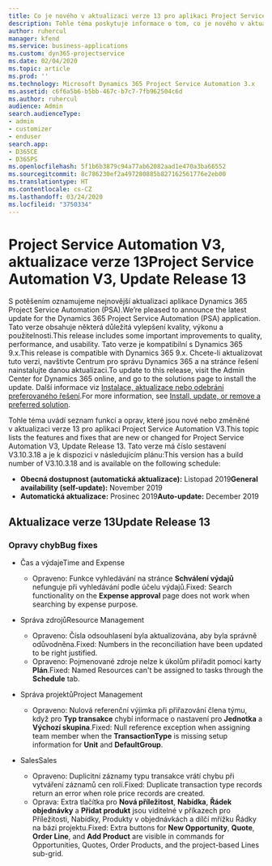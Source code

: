 ```yaml
---
title: Co je nového v aktualizaci verze 13 pro aplikaci Project Service Automation V3
description: Tohle téma poskytuje informace o tom, co je nového v aktualizaci verze 13 pro aplikaci Project Service Automation V3.
author: ruhercul
manager: kfend
ms.service: business-applications
ms.custom: dyn365-projectservice
ms.date: 02/04/2020
ms.topic: article
ms.prod: ''
ms.technology: Microsoft Dynamics 365 Project Service Automation 3.x
ms.assetid: c6f6a5b6-b5bb-467c-b7c7-7fb962504c6d
ms.author: ruhercul
audience: Admin
search.audienceType:
- admin
- customizer
- enduser
search.app:
- D365CE
- D365PS
ms.openlocfilehash: 5f1b6b3879c94a77ab62082aad1e470a3ba66552
ms.sourcegitcommit: 8c786230ef2a497280885b827162561776e2eb00
ms.translationtype: HT
ms.contentlocale: cs-CZ
ms.lasthandoff: 03/24/2020
ms.locfileid: "3750334"
---
```

# <a name="project-service-automation-v3-update-release-13"></a><span data-ttu-id="144ef-103">Project Service Automation V3, aktualizace verze 13</span><span class="sxs-lookup"><span data-stu-id="144ef-103">Project Service Automation V3, Update Release 13</span></span>
<span data-ttu-id="144ef-104">S potěšením oznamujeme nejnovější aktualizaci aplikace Dynamics 365 Project Service Automation (PSA).</span><span class="sxs-lookup"><span data-stu-id="144ef-104">We’re pleased to announce the latest update for the Dynamics 365 Project Service Automation (PSA) application.</span></span> <span data-ttu-id="144ef-105">Tato verze obsahuje některá důležitá vylepšení kvality, výkonu a použitelnosti.</span><span class="sxs-lookup"><span data-stu-id="144ef-105">This release includes some important improvements to quality, performance, and usability.</span></span> <span data-ttu-id="144ef-106">Tato verze je kompatibilní s Dynamics 365 9.x.</span><span class="sxs-lookup"><span data-stu-id="144ef-106">This release is compatible with Dynamics 365 9.x.</span></span> <span data-ttu-id="144ef-107">Chcete-li aktualizovat tuto verzi, navštivte Centrum pro správu Dynamics 365 a na stránce řešení nainstalujte danou aktualizaci.</span><span class="sxs-lookup"><span data-stu-id="144ef-107">To update to this release, visit the Admin Center for Dynamics 365 online, and go to the solutions page to install the update.</span></span> <span data-ttu-id="144ef-108">Další informace viz [Instalace, aktualizace nebo odebrání preferovaného řešení](https://docs.microsoft.com/power-platform/admin/install-remove-preferred-solution).</span><span class="sxs-lookup"><span data-stu-id="144ef-108">For more information, see [Install, update, or remove a preferred solution](https://docs.microsoft.com/power-platform/admin/install-remove-preferred-solution).</span></span>

<span data-ttu-id="144ef-109">Tohle téma uvádí seznam funkcí a oprav, které jsou nové nebo změněné v aktualizaci verze 13 pro aplikaci Project Service Automation V3.</span><span class="sxs-lookup"><span data-stu-id="144ef-109">This topic lists the features and fixes that are new or changed for Project Service Automation V3, Update Release 13.</span></span> <span data-ttu-id="144ef-110">Tato verze má číslo sestavení V3.10.3.18 a je k dispozici v následujícím plánu:</span><span class="sxs-lookup"><span data-stu-id="144ef-110">This version has a build number of V3.10.3.18 and is available on the following schedule:</span></span>

- <span data-ttu-id="144ef-111">**Obecná dostupnost (automatická aktualizace):** Listopad 2019</span><span class="sxs-lookup"><span data-stu-id="144ef-111">**General availability (self-update):** November 2019</span></span>
- <span data-ttu-id="144ef-112">**Automatická aktualizace:** Prosinec 2019</span><span class="sxs-lookup"><span data-stu-id="144ef-112">**Auto-update:** December 2019</span></span>


## <a name="update-release-13"></a><span data-ttu-id="144ef-113">Aktualizace verze 13</span><span class="sxs-lookup"><span data-stu-id="144ef-113">Update Release 13</span></span> 

### <a name="bug-fixes"></a><span data-ttu-id="144ef-114">Opravy chyb</span><span class="sxs-lookup"><span data-stu-id="144ef-114">Bug fixes</span></span>

- <span data-ttu-id="144ef-115">Čas a výdaje</span><span class="sxs-lookup"><span data-stu-id="144ef-115">Time and Expense</span></span>

     - <span data-ttu-id="144ef-116">Opraveno: Funkce vyhledávání na stránce **Schválení výdajů** nefunguje při vyhledávání podle účelu výdajů.</span><span class="sxs-lookup"><span data-stu-id="144ef-116">Fixed: Search functionality on the **Expense approval** page does not work when searching by expense purpose.</span></span>

- <span data-ttu-id="144ef-117">Správa zdrojů</span><span class="sxs-lookup"><span data-stu-id="144ef-117">Resource Management</span></span>

     - <span data-ttu-id="144ef-118">Opraveno: Čísla odsouhlasení byla aktualizována, aby byla správně odůvodněna.</span><span class="sxs-lookup"><span data-stu-id="144ef-118">Fixed: Numbers in the reconciliation have been updated to be right justified.</span></span>
     - <span data-ttu-id="144ef-119">Opraveno: Pojmenované zdroje nelze k úkolům přiřadit pomocí karty **Plán**.</span><span class="sxs-lookup"><span data-stu-id="144ef-119">Fixed: Named Resources can't be assigned to tasks through the **Schedule** tab.</span></span>

- <span data-ttu-id="144ef-120">Správa projektů</span><span class="sxs-lookup"><span data-stu-id="144ef-120">Project Management</span></span>

     - <span data-ttu-id="144ef-121">Opraveno: Nulová referenční výjimka při přiřazování člena týmu, když pro **Typ transakce** chybí informace o nastavení pro **Jednotka** a **Výchozí skupina**.</span><span class="sxs-lookup"><span data-stu-id="144ef-121">Fixed: Null reference exception when assigning team member when the **TransactionType** is missing setup information for **Unit** and **DefaultGroup**.</span></span>

- <span data-ttu-id="144ef-122">Sales</span><span class="sxs-lookup"><span data-stu-id="144ef-122">Sales</span></span>

     - <span data-ttu-id="144ef-123">Opraveno: Duplicitní záznamy typu transakce vrátí chybu při vytváření záznamů cen rolí.</span><span class="sxs-lookup"><span data-stu-id="144ef-123">Fixed: Duplicate transaction type records return an error when role price records are created.</span></span>
     - <span data-ttu-id="144ef-124">Oprava: Extra tlačítka pro **Nová příležitost**, **Nabídka**, **Řádek objednávky** a **Přidat produkt** jsou viditelné v příkazech pro Příležitosti, Nabídky, Produkty v objednávkách a dílčí mřížku Řádky na bázi projektu.</span><span class="sxs-lookup"><span data-stu-id="144ef-124">Fixed: Extra buttons for **New Opportunity**, **Quote**, **Order Line**, and **Add Product** are visible in commands for Opportunities, Quotes, Order Products, and the project-based Lines sub-grid.</span></span>


